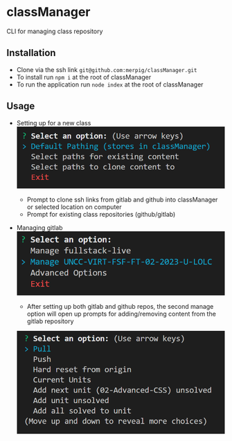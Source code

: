 # classManager
CLI for managing class repository


## Installation
- Clone via the ssh link ```git@github.com:merpig/classManager.git```
- To install run ```npm i``` at the root of classManager
- To run the application run ```node index``` at the root of classManager


## Usage

- Setting up for a new class
    ![settupPrompts](./images/settupPrompts.PNG)
    - Prompt to clone ssh links from gitlab and github into classManager or selected location on computer
    - Prompt for existing class repositories (github/gitlab)

- Managing gitlab
    ![basePrompts](./images/managePrompt.PNG)
    - After setting up both gitlab and github repos, the second manage option will open up prompts for adding/removing content from the gitlab repository

    ![gitlabPrompts](./images/gitlabPrompts.PNG)